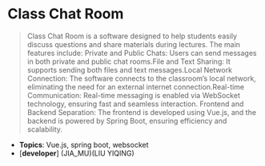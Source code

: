 # Class Chat Room

> Class Chat Room is a software designed to help students easily discuss questions and share materials during lectures. The main features include: Private and Public Chats: Users can send messages in both private and public chat rooms.File and Text Sharing: It supports sending both files and text messages.Local Network Connection: The software connects to the classroom’s local network, eliminating the need for an external internet connection.Real-time Communication: Real-time messaging is enabled via WebSocket technology, ensuring fast and seamless interaction. Frontend and Backend Separation: The frontend is developed using Vue.js, and the backend is powered by Spring Boot, ensuring efficiency and scalability.

- **Topics**: Vue.js, spring boot, websocket
- [**developer**] (JIA_MU)(LIU YIQING)
